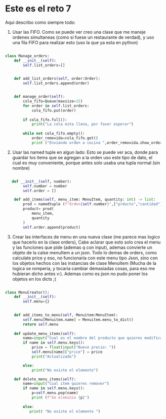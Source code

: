 # Este es el reto 7

Aqui describo como siempre todo: 

1. Usar las FIFO. Como se puede ver creo una clase que me maneje ordenes simultaneas (como si fuese un restaurante de verdad), y uso una fila FIFO para realizar esto (uso la que ya esta en python)
```python

class Manage_orders:
    def __init__(self):
        self.list_orders=[]

    
    def add_list_orders(self, order:Order):
        self.list_orders.append(order)


    def manage_order(self):
        cola_fifo=Queue(maxsize=15)
        for order in self.list_orders:
            cola_fifo.put(order)
        
        if cola_fifo.full():
            print("La cola esta llena, por favor esperar")
        
        while not cola_fifo.empty():
            order_removida=cola_fifo.get()
            print ("Enviando orden a cocina ",order_removida.show_order())

```
2. Usar las named tuple en algun lado:
Esto se puede ver aca, donde para guardar los items que se agregan a la orden uso este tipo de dato, el cual es muy conveniente, porque antes solo usaba una tupla normal (sin nombre)
```python

   def __init__(self, number):
        self.number = number
        self.order = []

    def add_items(self, menu_item: MenuItem, quantity: int) -> list:
        prod = namedtuple (f"Orden{self.number}",["prducto","cantidad"]) ##Aqui esta la named tuple, la uso para añadir los objetos al menu
        product= prod( 
            menu_item,
            quantity        
        )
        self.order.append(product)
```
3. Crear las interfaces de menu en una nueva clase (me parece mas logico que hacerlo en la clase orders), Cabe aclarar que esto solo crea el menu y las funciones que pide (ademas q con input), ademas convierte un objeto de la calse menuItem a un json. Todo lo demas de orders, como calculate price y eso, no funcionaria con este menu tipo Json, sino con los objetos hechos con las instancias de clase MenuItem (Mucha de la logica se romperia, y tocaria cambiar demasiadas cosas, para eso me hubieran dicho antes v:). Ademas como es json no pudo poner los objetos en los dicts ;(
```python

class MenuCreator():
    def __init__(self):
        self.menu={}
    

    def add_items_to_menu(self, Menuitem:MenuItem):
        self.menu[Menuitem.name] = Menuitem.menu_to_dict()
        return self.menu
    
    def update_menu_items(self):
        name=input("Cual es el nombre del producto que quieres modificar")
        if name in self.menu.keys():
            price = float(input("Nuevo precio: "))
            self.menu[name]["price"] = price
            print("Actualizado")

        else: 
            print("No existe el elemento")

    def delete_menu_items(self):
        name=input("Cual item quieres remover")
        if name in self.menu.keys():
            p=self.menu.pop(name)
            print (f"Se eleminio {p}")
        
        else:
           print( "No existe el elemento ")
```
